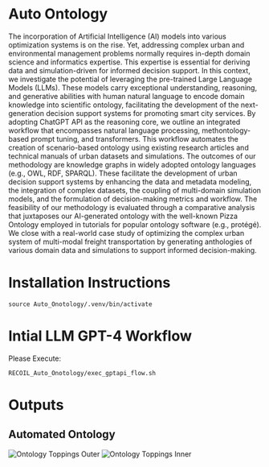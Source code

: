 # Auto Ontology
The incorporation of Artificial Intelligence (AI) models into various optimization systems is on the rise. Yet, addressing complex urban and environmental management problems normally requires in-depth domain science and informatics expertise. This expertise is essential for deriving data and simulation-driven for informed decision support. In this context, we investigate the potential of leveraging the pre-trained Large Language Models (LLMs). These models carry exceptional understanding, reasoning, and generative abilities with human natural language to encode domain knowledge into scientific ontology, facilitating the development of the next-generation decision support systems for promoting smart city services. 
By adopting ChatGPT API as the reasoning core, we outline an integrated workflow that encompasses natural language processing, methontology-based prompt tuning, and transformers. This workflow automates the creation of scenario-based ontology using existing research articles and technical manuals of urban datasets and simulations. The outcomes of our methodology are knowledge graphs in widely adopted ontology languages (e.g., OWL, RDF, SPARQL). These facilitate the development of urban decision support systems by enhancing the data and metadata modeling, the integration of complex datasets, the coupling of multi-domain simulation models, and the formulation of decision-making metrics and workflow. The feasibility of our methodology is evaluated through a comparative analysis that juxtaposes our AI-generated ontology with the well-known Pizza Ontology employed in tutorials for popular ontology software (e.g., protégé). We close with a real-world case study of optimizing the complex urban system of multi-modal freight transportation by generating anthologies of various domain data and simulations to support informed decision-making.


<!-- python3 -m venv /home/pip install -U layoutparserjose/RECOIL_Auto_Onotology/.venv -->

# Installation Instructions
```
source Auto_Onotology/.venv/bin/activate

```



<!-- 
# PPT
```
https://liveutk.sharepoint.com/sites/ARPA-EProposal/Shared%20Documents/General/ORNL/Dr.Xu/RECOIL_AUTO_ONTO.pptx?web=1
``` -->


<!-- # Paper Collection

```

https://www.zotero.org/groups/5479511/auto_onto

``` -->




<!-- # GDrive

```

https://drive.google.com/drive/folders/1U7H-KN-kqNMRBfjr77V1KOPgXsqSJQWr?usp=sharing

``` -->

# Intial LLM GPT-4 Workflow
Please Execute:
```
RECOIL_Auto_Onotology/exec_gptapi_flow.sh
```

# Outputs
## Automated Ontology
![Ontology Toppings Outer](figures/SECTION1_PIZZA.png)
![Ontology Toppings Inner](figures/ONTOLOGY_TOPPINGS.png)


<!-- # New RAG + LLM Workflow

```
For further instructions please check:

 RECOIL_Auto_Onotology/LLMAuto/Readme.md

``` -->

